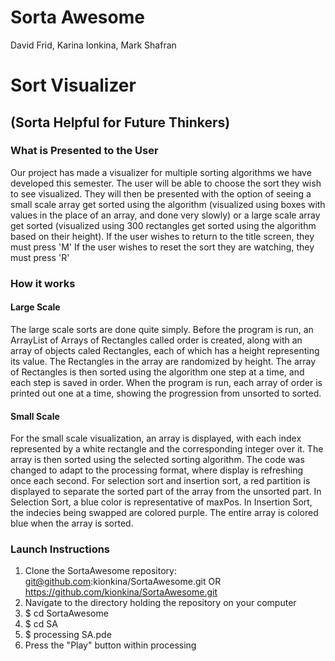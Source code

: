 # Sorta Awesome
David Frid, Karina Ionkina, Mark Shafran
# Sort Visualizer
## (Sorta Helpful for Future Thinkers)

### What is Presented to the User
Our project has made a visualizer for multiple sorting algorithms we have developed this semester. The user will be able to choose
the sort they wish to see visualized. They will then be presented with the option of seeing a small scale array get sorted using the algorithm (visualized using boxes with values in the place of an array, and done very slowly) or a large scale array get sorted
(visualized using 300 rectangles get sorted using the algorithm based on their height).
If the user wishes to return to the title screen, they must press 'M'
If the user wishes to reset the sort they are watching, they must press 'R'

### How it works
#### Large Scale
The large scale sorts are done quite simply. Before the program is run, an ArrayList of Arrays of Rectangles called order is created, along with an array of objects caled Rectangles, each of which has a height representing its value. The Rectangles in the array are
randomized by height. The array of Rectangles is then sorted using the algorithm one step at a time, and each step is saved in order.
When the program is run, each array of order is printed out one at a time, showing the progression from unsorted to sorted.
#### Small Scale
For the small scale visualization, an array is displayed, with each index represented by a white rectangle and the corresponding integer over it. 
The array is then sorted using the selected sorting algorithm. The code was changed to adapt to the processing format, where display is refreshing once each second. 
For selection sort and insertion sort, a red partition is displayed to separate the sorted part of the array from the unsorted part. 
In Selection Sort, a blue color is representative of maxPos.
In Insertion Sort, the indecies being swapped are colored purple. The entire array is colored blue when the array is sorted.

### Launch Instructions
1. Clone the SortaAwesome repository: git@github.com:kionkina/SortaAwesome.git OR https://github.com/kionkina/SortaAwesome.git
2. Navigate to the directory holding the repository on your computer
3. $ cd SortaAwesome
4. $ cd SA
5. $ processing SA.pde
6. Press the "Play" button within processing
